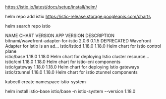 #
https://istio.io/latest/docs/setup/install/helm/

helm repo add istio https://istio-release.storage.googleapis.com/charts

helm search repo istio

NAME                               	CHART VERSION	APP VERSION	DESCRIPTION                                       
bitnami/wavefront-adapter-for-istio	2.0.6        	0.1.5      	DEPRECATED Wavefront Adapter for Istio is an ad...
istio/istiod                       	1.18.0       	1.18.0     	Helm chart for istio control plane                
istio/base                         	1.18.0       	1.18.0     	Helm chart for deploying Istio cluster resource...
istio/cni                          	1.18.0       	1.18.0     	Helm chart for istio-cni components               
istio/gateway                      	1.18.0       	1.18.0     	Helm chart for deploying Istio gateways           
istio/ztunnel                      	1.18.0       	1.18.0     	Helm chart for istio ztunnel components




kubectl create namespace istio-system

helm install istio-base istio/base -n istio-system --version 1.18.0
